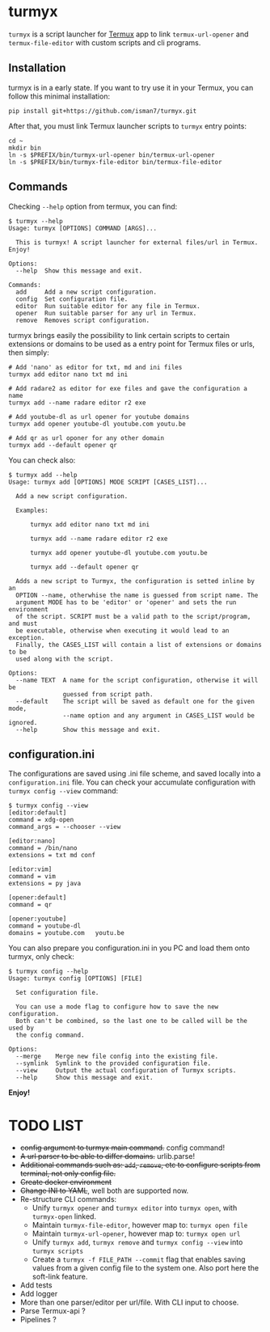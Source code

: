 # turmyx

`turmyx` is a script launcher for [Termux](https://wiki.termux.com/wiki/Main_Page) app to link `termux-url-opener` and `termux-file-editor` with custom scripts 
and cli programs. 

## Installation

turmyx is in a early state. If you want to try use it in your Termux, you can follow this minimal installation:

```
pip install git+https://github.com/isman7/turmyx.git
```

After that, you must link Termux launcher scripts to `turmyx` entry points: 

```
cd ~
mkdir bin
ln -s $PREFIX/bin/turmyx-url-opener bin/termux-url-opener 
ln -s $PREFIX/bin/turmyx-file-editor bin/termux-file-editor 
```


## Commands

Checking `--help` option from termux, you can find: 

```
$ turmyx --help
Usage: turmyx [OPTIONS] COMMAND [ARGS]...

  This is turmyx! A script launcher for external files/url in Termux. Enjoy!

Options:
  --help  Show this message and exit.

Commands:
  add     Add a new script configuration.
  config  Set configuration file.
  editor  Run suitable editor for any file in Termux.
  opener  Run suitable parser for any url in Termux.
  remove  Removes script configuration.

```

turmyx brings easily the possibility to link certain scripts to certain extensions or domains to be used as a entry 
point for Termux files or urls, then simply:

```      
# Add 'nano' as editor for txt, md and ini files
turmyx add editor nano txt md ini

# Add radare2 as editor for exe files and gave the configuration a name
turmyx add --name radare editor r2 exe

# Add youtube-dl as url opener for youtube domains 
turmyx add opener youtube-dl youtube.com youtu.be

# Add qr as url oponer for any other domain
turmyx add --default opener qr
``` 

You can check also:

```
$ turmyx add --help
Usage: turmyx add [OPTIONS] MODE SCRIPT [CASES_LIST]...

  Add a new script configuration.

  Examples:

      turmyx add editor nano txt md ini

      turmyx add --name radare editor r2 exe

      turmyx add opener youtube-dl youtube.com youtu.be

      turmyx add --default opener qr

  Adds a new script to Turmyx, the configuration is setted inline by an
  OPTION --name, otherwhise the name is guessed from script name. The
  argument MODE has to be 'editor' or 'opener' and sets the run environment
  of the script. SCRIPT must be a valid path to the script/program, and must
  be executable, otherwise when executing it would lead to an exception.
  Finally, the CASES_LIST will contain a list of extensions or domains to be
  used along with the script.

Options:
  --name TEXT  A name for the script configuration, otherwise it will be
               guessed from script path.
  --default    The script will be saved as default one for the given mode,
               --name option and any argument in CASES_LIST would be ignored.
  --help       Show this message and exit.
```

## configuration.ini

The configurations are saved using .ini file scheme, and saved locally into a `configuration.ini` file. You can check
 your accumulate configuration with `turmyx config --view` command: 
 
```
$ turmyx config --view
[editor:default]
command = xdg-open
command_args = --chooser --view

[editor:nano]
command = /bin/nano
extensions = txt md conf

[editor:vim]
command = vim
extensions = py java

[opener:default]
command = qr

[opener:youtube]
command = youtube-dl
domains = youtube.com   youtu.be
```

You can also prepare you configuration.ini in you PC and load them onto turmyx, only check: 

```
$ turmyx config --help
Usage: turmyx config [OPTIONS] [FILE]

  Set configuration file.

  You can use a mode flag to configure how to save the new configuration.
  Both can't be combined, so the last one to be called will be the used by
  the config command.

Options:
  --merge    Merge new file config into the existing file.
  --symlink  Symlink to the provided configuration file.
  --view     Output the actual configuration of Turmyx scripts.
  --help     Show this message and exit.
```


**Enjoy!**

# TODO LIST

- ~~config argument to turmyx main command.~~ config command!
- ~~A url parser to be able to differ domains.~~ urlib.parse!
- ~~Additional commands such as: `add`, `remove`, etc to configure scripts from terminal, not only config file.~~
- ~~Create docker environment~~
- ~~Change INI to YAML~~, well both are supported now. 
- Re-structure CLI commands:
    - Unify `turmyx opener` and `turmyx editor` into `turmyx open`, with `turmyx-open` linked.
    - Maintain `turmyx-file-editor`, however map to: `turmyx open file`
    - Maintain `turmyx-url-opener`, however map to: `turmyx open url`
    - Unify `turmyx add`, `turmyx remove` and `turmyx config --view` into `turmyx scripts`
    - Create a `turmyx -f FILE_PATH --commit` flag that enables saving values from a given config file to the system
     one. Also port here the soft-link feature. 
- Add tests
- Add logger
- More than one parser/editor per url/file. With CLI input to choose.
- Parse Termux-api ?
- Pipelines ? 

     
